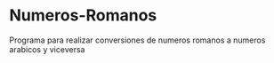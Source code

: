 Numeros-Romanos
===============

Programa para realizar conversiones de numeros romanos a numeros arabicos y viceversa
